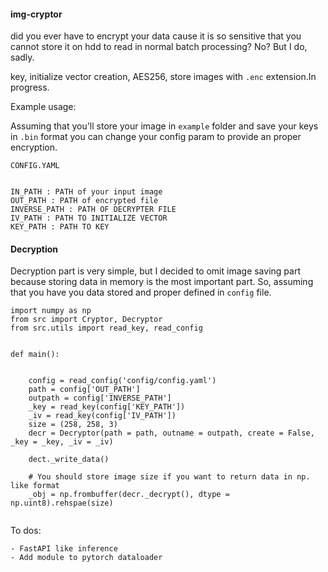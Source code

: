 #### img-cryptor 


did you ever have to encrypt your data cause it is so sensitive that you cannot store it on hdd to read in normal batch processing? No? But I do, sadly. 


key, initialize vector creation, AES256, store images with ```.enc``` extension.In progress. 



Example usage:



Assuming that you'll store your image in ```example``` folder and save your keys in ```.bin``` format you can change your config param to provide an proper encryption. 



```
CONFIG.YAML 


IN_PATH : PATH of your input image 
OUT_PATH : PATH of encrypted file 
INVERSE_PATH : PATH OF DECRYPTER FILE 
IV_PATH : PATH TO INITIALIZE VECTOR 
KEY_PATH : PATH TO KEY

```


#### Decryption 


Decryption part is very simple, but I decided to omit image saving part because 
storing data in memory is the most important part. 
So, assuming that you have you data stored and proper defined in ```config``` file. 


```
import numpy as np 
from src import Cryptor, Decryptor 
from src.utils import read_key, read_config 


def main():

	
	config = read_config('config/config.yaml')	
	path = config['OUT_PATH']
	outpath = config['INVERSE_PATH']
	_key = read_key(config['KEY_PATH'])
	_iv = read_key(config['IV_PATH'])
	size = (258, 258, 3)	
	decr = Decryptor(path = path, outname = outpath, create = False, _key = _key, _iv = _iv)

	dect._write_data()

	# You should store image size if you want to return data in np. like format 
	_obj = np.frombuffer(decr._decrypt(), dtype = np.uint8).rehspae(size)


```


To dos:

	- FastAPI like inference
	- Add module to pytorch dataloader

